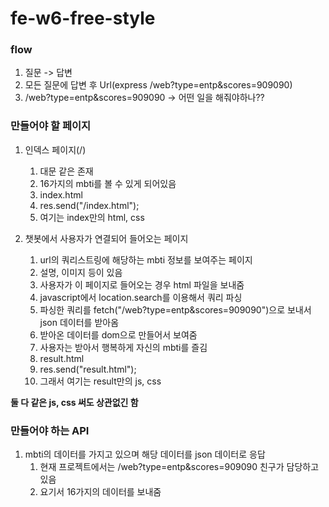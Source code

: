 # fe-w6-free-style

### flow

1. 질문 -> 답변
2. 모든 질문에 답변 후 Url(express /web?type=entp&scores=909090)
3. /web?type=entp&scores=909090 -> 어떤 일을 해줘야하나??

### 만들어야 할 페이지

1. 인덱스 페이지(/)

   1. 대문 같은 존재
   2. 16가지의 mbti를 볼 수 있게 되어있음
   3. index.html
   4. res.send("/index.html");
   5. 여기는 index만의 html, css

2. 챗봇에서 사용자가 연결되어 들어오는 페이지
   1. url의 쿼리스트링에 해당하는 mbti 정보를 보여주는 페이지
   2. 설명, 이미지 등이 있음
   3. 사용자가 이 페이지로 들어오는 경우 html 파일을 보내줌
   4. javascript에서 location.search를 이용해서 쿼리 파싱
   5. 파싱한 쿼리를 fetch("/web?type=entp&scores=909090")으로 보내서 json 데이터를 받아옴
   6. 받아온 데이터를 dom으로 만들어서 보여줌
   7. 사용자는 받아서 행복하게 자신의 mbti를 즐김
   8. result.html
   9. res.send("result.html");
   10. 그래서 여기는 result만의 js, css

**둘 다 같은 js, css 써도 상관없긴 함**

### 만들어야 하는 API

1. mbti의 데이터를 가지고 있으며 해당 데이터를 json 데이터로 응답
   1. 현재 프로젝트에서는 /web?type=entp&scores=909090 친구가 담당하고 있음
   2. 요기서 16가지의 데이터를 보내줌
